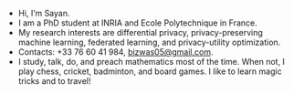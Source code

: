 - Hi, I’m Sayan.
- I am a PhD student at INRIA and Ecole Polytechnique in France. 
- My research interests are differential privacy, privacy-preserving machine learning, federated learning, and privacy-utility optimization. 
- Contacts: +33 76 60 41 984, bizwas05@gmail.com.
- I study, talk, do, and preach mathematics most of the time. When not, I play chess, cricket, badminton, and board games. I like to learn magic tricks and to travel!
<!---
I study, talk, do, and preach mathematics most of the time. When not, I play chess, cricket, badminton, and board games. I like to learn magic tricks and to travel!
--->
